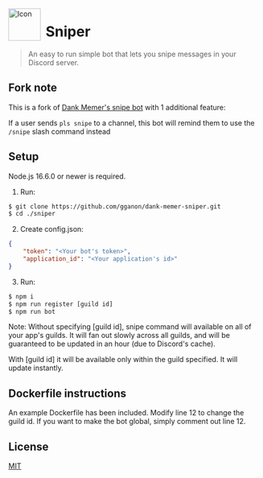 <img width="64" height="64" align="left" style="float: left; margin: 10px 10px 0 0;" alt="Icon" src="https://imgur.com/dRSYp1f.png">

# Sniper

> An easy to run simple bot that lets you snipe messages in your Discord server.

## Fork note

This is a fork of [Dank Memer's snipe bot](https://github.com/DankMemer/sniper) with 1 additional feature:

If a user sends `pls snipe` to a channel, this bot will remind them to use the `/snipe` slash command instead

## Setup

Node.js 16.6.0 or newer is required.

1. Run:

```bash
$ git clone https://github.com/gganon/dank-memer-sniper.git
$ cd ./sniper
```

2. Create config.json:

```json
{
	"token": "<Your bot's token>",
	"application_id": "<Your application's id>"
}
```

3. Run:

```bash
$ npm i
$ npm run register [guild id]
$ npm run bot
```

Note:
Without specifying [guild id], snipe command will available on all of your app's guilds. It will fan out slowly across all guilds, and will be guaranteed to be updated in an hour (due to Discord's cache).

With [guild id] it will be available only within the guild specified. It will update instantly.

## Dockerfile instructions
An example Dockerfile has been included. Modify line 12 to change the guild id. If you want to make the bot global, simply comment out line 12.

## License

[MIT](https://tldrlegal.com/license/mit-license)

